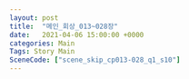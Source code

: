 ```yaml
---
layout: post
title:  "메인_회상_013~028장"
date:   2021-04-06 15:00:00 +0000
categories: Main
Tags: Story Main
SceneCode: ["scene_skip_cp013-028_q1_s10"]
---
```

